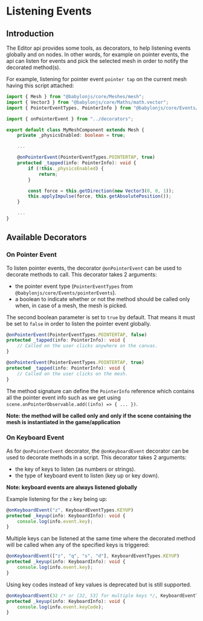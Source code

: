 # Listening Events

## Introduction

The Editor api provides some tools, as decorators, to help listening events globally and on nodes. In other words, for
example on pointer events, the api can listen for events and pick the selected mesh in order to notify the decorated
method(s).

For example, listening for pointer event `pointer tap` on the current mesh having this script attached:

```typescript
import { Mesh } from "@babylonjs/core/Meshes/mesh";
import { Vector3 } from "@babylonjs/core/Maths/math.vector";
import { PointerEventTypes, PointerInfo } from "@babylonjs/core/Events/pointerEvents";

import { onPointerEvent } from "../decorators";

export default class MyMeshComponent extends Mesh {
    private _physicsEnabled: boolean = true;

    ...

    @onPointerEvent(PointerEventTypes.POINTERTAP, true)
    protected _tapped(info: PointerInfo): void {
        if (!this._physicsEnabled) {
            return;
        }

        const force = this.getDirection(new Vector3(0, 0, 1));
        this.applyImpulse(force, this.getAbsolutePosition());
    }

    ...
}
```

## Available Decorators

### On Pointer Event

To listen pointer events, the decorator `@onPointerEvent` can be used to decorate methods to call.
This decorator takes 2 arguments:
- the pointer event type (`PointerEventTypes` from `@babylonjs/core/Events/pointerEvents`).
- a boolean to indicate whether or not the method should be called only when, in case of a mesh, the mesh is picked.

The second boolean parameter is set to `true` by default. That means it must be set to `false` in order to listen
the pointer event globally.

```typescript
@onPointerEvent(PointerEventTypes.POINTERTAP, false)
protected _tapped(info: PointerInfo): void {
    // Called on the user clicks anywhere on the canvas.
}

@onPointerEvent(PointerEventTypes.POINTERTAP, true)
protected _tapped(info: PointerInfo): void {
    // Called on the user clicks on the mesh.
}
```

The method signature can define the `PointerInfo` reference which contains all the pointer event info such as we get
using `scene.onPointerObservable.add((info) => { ... })`.

**Note: the method will be called only and only if the scene containing the mesh is instantiated in the game/application**

### On Keyboard Event

As for `@onPointerEvent` decorator, the `@onKeyboardEvent` decorator can be used to decorate methods in a script.
This decorator takes 2 arguments:
- the key of keys to listen (as numbers or strings).
- the type of keyboard event to listen (key up or key down).

**Note: keyboard events are always listened globally**

Example listening for the `z` key being up:

```typescript
@onKeyboardEvent("z", KeyboardEventTypes.KEYUP)
protected _keyup(info: KeyboardInfo): void {
    console.log(info.event.key);
}
```

Multiple keys can be listened at the same time where the decorated method will be called when any of the specified
keys is triggered:

```typescript
@onKeyboardEvent(["z", "q", "s", "d"], KeyboardEventTypes.KEYUP)
protected _keyup(info: KeyboardInfo): void {
    console.log(info.event.key);
}
```

Using key codes instead of key values is deprecated but is still supported.

```typescript
@onKeyboardEvent(32 /* or [32, 53] for multiple keys */, KeyboardEventTypes.KEYUP)
protected _keyup(info: KeyboardInfo): void {
    console.log(info.event.keyCode);
}
```

